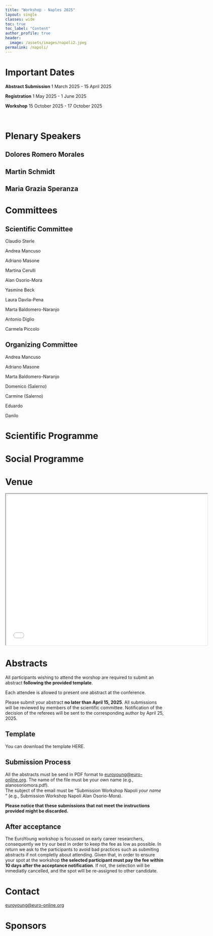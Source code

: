 ```yaml
---
title: "Workshop - Naples 2025"
layout: single
classes: wide
toc: true
toc_label: "Content"
author_profile: true
header:
  image: /assets/images/napoli2.jpeg
permalink: /napoli/
---
```


# Important Dates 
__Abstract Submission__ 1 March 2025 - 15 April 2025 

__Registration__ 1 May 2025 - 1 June 2025 

__Workshop__ 15 October 2025 - 17 October 2025

<img src="/assets/images/napoli1.jpeg" alt="" class="full">

<img src="/assets/images/napoli3.jpeg" alt="" class="full">

# Plenary Speakers
## Dolores Romero Morales 

## Martin Schmidt 

## Maria Grazia Speranza  

# Committees

## Scientific Committee
Claudio Sterle

Andrea Mancuso 

Adriano Masone 

Martina Cerulli

Alan Osorio-Mora

Yasmine Beck

Laura Davila-Pena

Marta Baldomero-Naranjo

Antonio Diglio 

Carmela Piccolo 

## Organizing Committee
 Andrea Mancuso 

 Adriano Masone 
 
 Marta Baldomero-Naranjo
 
 Domenico (Salerno)  
 
 Carmine (Salerno)  
 
 Eduardo 
 
 Danilo 

# Scientific Programme

# Social Programme

# Venue
<iframe src="[https://www.google.com/maps/d/embed?mid=1ELysbd_HcyENvsuK5auBFbFpwZ0](https://www.google.com/maps/place/universidad+federico+II/@40.8362183,14.2339762,17z/data=!3m1!4b1!4m6!3m5!1s0x133b092e2ca8f27d:0xb737ade1c2211516!8m2!3d40.8362183!4d14.2365511!16s%2Fg%2F11t3c4w19c?entry=ttu&g_ep=EgoyMDI1MDEyOS4xIKXMDSoASAFQAw%3D%3D)" width="640" height="480"></iframe>


# Abstracts
All participants wishing to attend the worshop are required to submit an abstract __following the provided template__. 

Each attendee is allowed to present one abstract at the conference.

Please submit your abstract __no later than April 15, 2025__. All submissions will be reviewed by members of the scientific committee. Notification of the decision of the referees will be sent to the corresponding author by April 25, 2025.

## Template
You can download the template HERE.

## Submission Process
All the abstracts must be send in PDF format to euroyoung@euro-online.org.
The name of the file must be your own name (e.g., alanosoriomora.pdf).  
The subject of the email must be “Submission Workshop Napoli _your name_ ” (e.g., Submission Workshop Napoli Alan Osorio-Mora).

__Please notice that these submissions that not meet the instructions provided might be discarded.__ 

## After acceptance
The EuroYoung workshop is focussed on early career researchers, consequently we try our best in order to keep the fee as low as possible.
In return we ask to the participants to avoid bad practices such as submiting abstracts if not completly about attending.
Given that, in order to ensure your spot at the workshop __the selected participant must pay the fee within 10 days after the acceptance notification__. If not, the selection will be inmediatly cancelled, and the spot will be re-assigned to other candidate.  




# Contact
euroyoung@euro-online.org

# Sponsors


